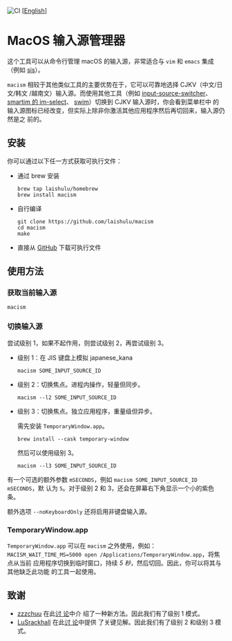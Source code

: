![CI](https://github.com/laishulu/macism/actions/workflows/release.yml/badge.svg)
[[English](https://github.com/laishulu/macism/blob/master/README.md)]
# MacOS 输入源管理器 

这个工具可以从命令行管理 macOS 的输入源，非常适合与 `vim` 和 `emacs` 集成（例如
[sis](https://github.com/laishulu/emacs-smart-input-source)）。 

`macism` 相较于其他类似工具的主要优势在于，它可以可靠地选择 CJKV（中文/日文/韩文
/越南文）输入源。而使用其他工具（例如
[input-source-switcher](https://github.com/vovkasm/input-source-switcher)、
[smartim 的 im-select](https://github.com/ybian/smartim)、
[swim](https://github.com/mitsuse/swim)）切换到 CJKV 输入源时，你会看到菜单栏中
的输入源图标已经改变，但实际上除非你激活其他应用程序然后再切回来，输入源仍然是之
前的。 

## 安装

你可以通过以下任一方式获取可执行文件：

- 通过 brew 安装
    ```
    brew tap laishulu/homebrew
    brew install macism
    ```

- 自行编译
    ```
    git clone https://github.com/laishulu/macism
    cd macism
    make
    ```
- 直接从 [GitHub](https://github.com/laishulu/macism/releases) 下载可执行文件
    
## 使用方法
### 获取当前输入源
```sh
macism
```
### 切换输入源
尝试级别 1，如果不起作用，则尝试级别 2，再尝试级别 3。

- 级别 1：在 JIS 键盘上模拟 japanese_kana
  ```
  macism SOME_INPUT_SOURCE_ID
  ```
- 级别 2：切换焦点。进程内操作，轻量但同步。
  ```
  macism --l2 SOME_INPUT_SOURCE_ID
  ```
- 级别 3：切换焦点。独立应用程序，重量级但异步。

  需先安装 `TemporaryWindow.app`。
  ```
  brew install --cask temporary-window 
  ```
  然后可以使用级别 3。
  ```
  macism --l3 SOME_INPUT_SOURCE_ID
  ```

有一个可选的额外参数 `mSECONDS`，例如 `macism SOME_INPUT_SOURCE_ID mSECONDS`，默
认为 `5`。对于级别 2 和 3，还会在屏幕右下角显示一个小的紫色条。 

额外选项 `--noKeyboardOnly` 还将启用非键盘输入源。

### TemporaryWindow.app
`TemporaryWindow.app` 可以在 `macism` 之外使用，例如：
`MACISM_WAIT_TIME_MS=5000 open /Applications/TemporaryWindow.app`，将焦点从当前
应用程序切换到临时窗口，持续 *5 秒*，然后切回。因此，你可以将其与其他缺乏此功能
的工具一起使用。 

## 致谢
- [zzzchuu](https://github.com/zzzchuu) 在此[讨
  论](https://github.com/laishulu/macism/issues/24#issuecomment-2849317891)中介
  绍了一种新方法。因此我们有了级别 1 模式。 
- [LuSrackhall](https://github.com/LuSrackhall) 在此[讨
  论](https://github.com/rime/squirrel/issues/866#issuecomment-2800561092)中提供
  了关键见解。因此我们有了级别 2 和级别 3 模式。 

